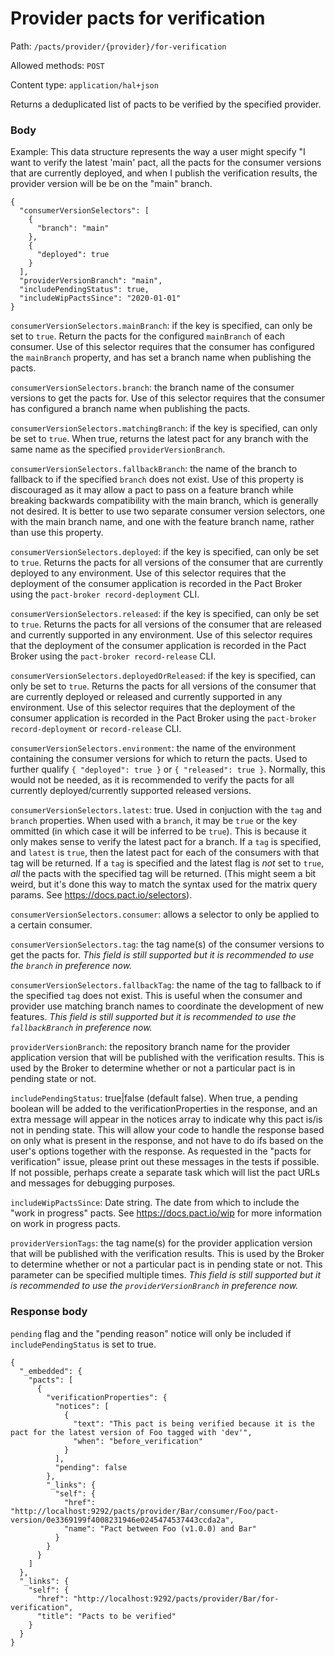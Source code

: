 # Provider pacts for verification

Path: `/pacts/provider/{provider}/for-verification`

Allowed methods: `POST`

Content type: `application/hal+json`

Returns a deduplicated list of pacts to be verified by the specified provider.

### Body

Example: This data structure represents the way a user might specify "I want to verify the latest 'main' pact, all the pacts for the consumer versions that are currently deployed, and when I publish the verification results, the provider version will be be on the "main" branch.

    {
      "consumerVersionSelectors": [
        {
          "branch": "main"
        },
        {
          "deployed": true
        }
      ],
      "providerVersionBranch": "main",
      "includePendingStatus": true,
      "includeWipPactsSince": "2020-01-01"
    }

`consumerVersionSelectors.mainBranch`: if the key is specified, can only be set to `true`. Return the pacts for the configured `mainBranch` of each consumer. Use of this selector requires that the consumer has configured the `mainBranch` property, and has set a branch name when publishing the pacts.

`consumerVersionSelectors.branch`: the branch name of the consumer versions to get the pacts for. Use of this selector requires that the consumer has configured a branch name when publishing the pacts.

`consumerVersionSelectors.matchingBranch`: if the key is specified, can only be set to `true`. When true, returns the latest pact for any branch with the same name as the specified `providerVersionBranch`.

`consumerVersionSelectors.fallbackBranch`: the name of the branch to fallback to if the specified `branch` does not exist. Use of this property is discouraged as it may allow a pact to pass on a feature branch while breaking backwards compatibility with the main branch, which is generally not desired. It is better to use two separate consumer version selectors, one with the main branch name, and one with the feature branch name, rather than use this property.

`consumerVersionSelectors.deployed`: if the key is specified, can only be set to `true`. Returns the pacts for all versions of the consumer that are currently deployed to any environment. Use of this selector requires that the deployment of the consumer application is recorded in the Pact Broker using the `pact-broker record-deployment` CLI.

`consumerVersionSelectors.released`: if the key is specified, can only be set to `true`. Returns the pacts for all versions of the consumer that are released and currently supported in any environment. Use of this selector requires that the deployment of the consumer application is recorded in the Pact Broker using the `pact-broker record-release` CLI.

`consumerVersionSelectors.deployedOrReleased`: if the key is specified, can only be set to `true`. Returns the pacts for all versions of the consumer that are currently deployed or released and currently supported in any environment. Use of this selector requires that the deployment of the consumer application is recorded in the Pact Broker using the `pact-broker record-deployment` or `record-release` CLI.

`consumerVersionSelectors.environment`: the name of the environment containing the consumer versions for which to return the pacts. Used to further qualify `{ "deployed": true }` or `{ "released": true }`. Normally, this would not be needed, as it is recommended to verify the pacts for all currently deployed/currently supported released versions.

`consumerVersionSelectors.latest`: true. Used in conjuction with the `tag` and `branch` properties. When used with a `branch`, it may be `true` or the key ommitted (in which case it will be inferred to be `true`). This is because it only makes sense to verify the latest pact for a branch. If a `tag` is specified, and `latest` is `true`, then the latest pact for each of the consumers with that tag will be returned. If a `tag` is specified and the latest flag is *not* set to `true`, *all* the pacts with the specified tag will be returned. (This might seem a bit weird, but it's done this way to match the syntax used for the matrix query params. See https://docs.pact.io/selectors). 

`consumerVersionSelectors.consumer`: allows a selector to only be applied to a certain consumer.

`consumerVersionSelectors.tag`: the tag name(s) of the consumer versions to get the pacts for. *This field is still supported but it is recommended to use the `branch` in preference now.*

`consumerVersionSelectors.fallbackTag`: the name of the tag to fallback to if the specified `tag` does not exist. This is useful when the consumer and provider use matching branch names to coordinate the development of new features. *This field is still supported but it is recommended to use the `fallbackBranch` in preference now.*

`providerVersionBranch`: the repository branch name for the provider application version that will be published with the verification results. This is used by the Broker to determine whether or not a particular pact is in pending state or not.

`includePendingStatus`: true|false (default false). When true, a pending boolean will be added to the verificationProperties in the response, and an extra message will appear in the notices array to indicate why this pact is/is not in pending state. This will allow your code to handle the response based on only what is present in the response, and not have to do ifs based on the user's options together with the response. As requested in the "pacts for verification" issue, please print out these messages in the tests if possible. If not possible, perhaps create a separate task which will list the pact URLs and messages for debugging purposes.

`includeWipPactsSince`: Date string. The date from which to include the "work in progress" pacts. See https://docs.pact.io/wip for more information on work in progress pacts.

`providerVersionTags`: the tag name(s) for the provider application version that will be published with the verification results. This is used by the Broker to determine whether or not a particular pact is in pending state or not. This parameter can be specified multiple times. *This field is still supported but it is recommended to use the `providerVersionBranch` in preference now.*

### Response body

`pending` flag and  the "pending reason" notice will only be included if `includePendingStatus` is set to true.


    {
      "_embedded": {
        "pacts": [
          {
            "verificationProperties": {
              "notices": [
                {
                  "text": "This pact is being verified because it is the pact for the latest version of Foo tagged with 'dev'",
                  "when": "before_verification"
                }
              ],
              "pending": false
            },
            "_links": {
              "self": {
                "href": "http://localhost:9292/pacts/provider/Bar/consumer/Foo/pact-version/0e3369199f4008231946e0245474537443ccda2a",
                "name": "Pact between Foo (v1.0.0) and Bar"
              }
            }
          }
        ]
      },
      "_links": {
        "self": {
          "href": "http://localhost:9292/pacts/provider/Bar/for-verification",
          "title": "Pacts to be verified"
        }
      }
    }

